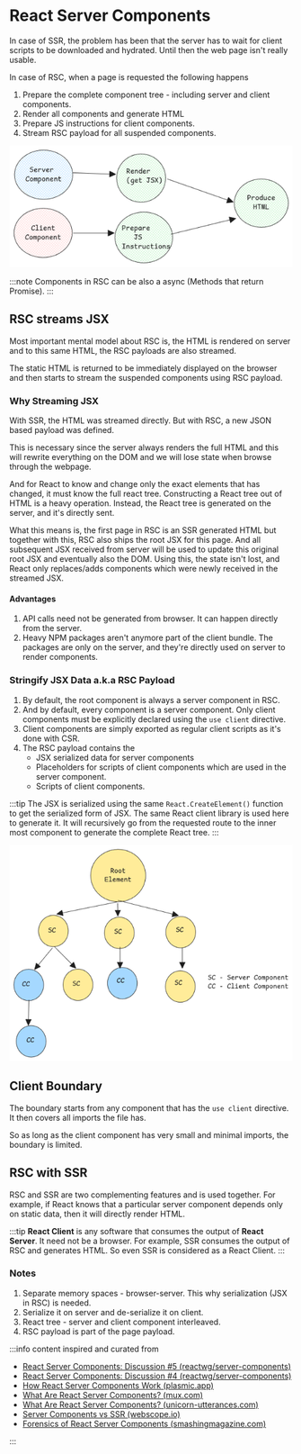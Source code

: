 # React Server Components

In case of SSR, the problem has been that the server has to wait for client scripts to be downloaded and hydrated.
Until then the web page isn't really usable.

In case of RSC, when a page is requested the following happens

1. Prepare the complete component tree - including server and client components.
2. Render all components and generate HTML
3. Prepare JS instructions for client components.
4. Stream RSC payload for all suspended components.

![rsc-rendering](../../static/img/rsc-server-rendering.excalidraw.png)

:::note
Components in RSC can be also a async (Methods that return Promise).
:::

## RSC streams JSX

Most important mental model about RSC is, the HTML is rendered on server and to this same HTML, the RSC payloads
are also streamed.

The static HTML is returned to be immediately displayed on the browser and then starts to stream the suspended
components using RSC payload.

### Why Streaming JSX

With SSR, the HTML was streamed directly. But with RSC, a new JSON based payload was defined.

This is necessary since the server always renders the full HTML and this will rewrite everything on the DOM and
we will lose state when browse through the webpage.

And for React to know and change only the exact elements that has changed, it must know the full react tree.
Constructing a React tree out of HTML is a heavy operation. Instead, the React tree is generated on the server,
and it's directly sent.

What this means is, the first page in RSC is an SSR generated HTML but together with this, RSC also ships the root
JSX for this page. And all subsequent JSX received from server will be used to update this original root JSX and
eventually also the DOM. Using this, the state isn't lost,
and React only replaces/adds components which were newly received in the streamed JSX.

#### Advantages

1. API calls need not be generated from browser. It can happen directly from the server.
2. Heavy NPM packages aren't anymore part of the client bundle. The packages are only on the server,
   and they're directly used on server to render components.

### Stringify JSX Data a.k.a RSC Payload

1. By default, the root component is always a server component in RSC.
2. And by default, every component is a server component. Only client components must be explicitly declared using the
   `use client` directive.
3. Client components are simply exported as regular client scripts as it's done with CSR.
4. The RSC payload contains the
    - JSX serialized data for server components
    - Placeholders for scripts of client components which are used in the server component.
    - Scripts of client components.

:::tip
The JSX is serialized using the same `React.CreateElement()` function to get the serialized form of JSX. The same
React client library is used here to generate it. It will recursively go from the requested route to the inner most
component to generate the complete React tree.
:::

![react-component-tree](../../static/img/react-component-tree.excalidraw.png)

## Client Boundary

The boundary starts from any component that has the `use client` directive. It then covers all imports the file has.

So as long as the client component has very small and minimal imports, the boundary is limited.

## RSC with SSR

RSC and SSR are two complementing features and is used together. For example, if React knows that a particular server
component depends only on static data, then it will directly render HTML.

:::tip
**React Client** is any software that consumes the output of **React Server**. It need not be a browser.
For example, SSR consumes the output of RSC and generates HTML. So even SSR is considered as a React Client.
:::

### Notes

1. Separate memory spaces - browser-server. This why serialization (JSX in RSC) is needed.
2. Serialize it on server and de-serialize it on client.
3. React tree - server and client component interleaved.
4. RSC payload is part of the page payload.

:::info
content inspired and curated from

- [React Server Components: Discussion #5 (reactwg/server-components)](https://github.com/reactwg/server-components/discussions/5)
- [React Server Components: Discussion #4 (reactwg/server-components)](https://github.com/reactwg/server-components/discussions/4)
- [How React Server Components Work (plasmic.app)](https://www.plasmic.app/blog/how-react-server-components-work)
- [What Are React Server Components? (mux.com)](https://www.mux.com/blog/what-are-react-server-components)
- [What Are React Server Components? (unicorn-utterances.com)](https://unicorn-utterances.com/posts/what-are-react-server-components)
- [Server Components vs SSR (webscope.io)](https://www.webscope.io/blog/server-components-vs-ssr)
- [Forensics of React Server Components (smashingmagazine.com)](https://www.smashingmagazine.com/2024/05/forensics-react-server-components/)

:::
